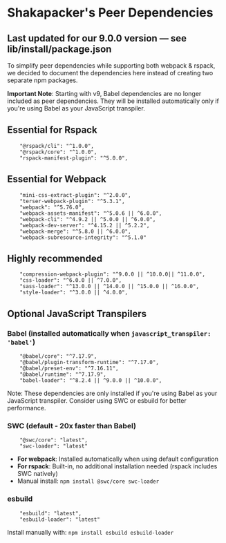 # Shakapacker's Peer Dependencies
## Last updated for our 9.0.0 version — see lib/install/package.json

To simplify peer dependencies while supporting both webpack & rspack, we decided to document the dependencies here instead of creating two separate npm packages.

**Important Note**: Starting with v9, Babel dependencies are no longer included as peer dependencies. They will be installed automatically only if you're using Babel as your JavaScript transpiler.

## Essential for Rspack
```
    "@rspack/cli": "^1.0.0",
    "@rspack/core": "^1.0.0",
    "rspack-manifest-plugin": "^5.0.0",
```
## Essential for Webpack
```
    "mini-css-extract-plugin": "^2.0.0",
    "terser-webpack-plugin": "^5.3.1",
    "webpack": "^5.76.0",
    "webpack-assets-manifest": "^5.0.6 || ^6.0.0",
    "webpack-cli": "^4.9.2 || ^5.0.0 || ^6.0.0",
    "webpack-dev-server": "^4.15.2 || ^5.2.2",
    "webpack-merge": "^5.8.0 || ^6.0.0",
    "webpack-subresource-integrity": "^5.1.0"
```

## Highly recommended
```
    "compression-webpack-plugin": "^9.0.0 || ^10.0.0|| ^11.0.0",
    "css-loader": "^6.0.0 || ^7.0.0",
    "sass-loader": "^13.0.0 || ^14.0.0 || ^15.0.0 || ^16.0.0",
    "style-loader": "^3.0.0 || ^4.0.0",
```

## Optional JavaScript Transpilers

### Babel (installed automatically when `javascript_transpiler: 'babel'`)
```
    "@babel/core": "^7.17.9",
    "@babel/plugin-transform-runtime": "^7.17.0",
    "@babel/preset-env": "^7.16.11",
    "@babel/runtime": "^7.17.9",
    "babel-loader": "^8.2.4 || ^9.0.0 || ^10.0.0",
```
Note: These dependencies are only installed if you're using Babel as your JavaScript transpiler. Consider using SWC or esbuild for better performance.

### SWC (default - 20x faster than Babel)
```
    "@swc/core": "latest",
    "swc-loader": "latest"
```
- **For webpack**: Installed automatically when using default configuration
- **For rspack**: Built-in, no additional installation needed (rspack includes SWC natively)
- Manual install: `npm install @swc/core swc-loader`

### esbuild
```
    "esbuild": "latest",
    "esbuild-loader": "latest"
```
Install manually with: `npm install esbuild esbuild-loader`
